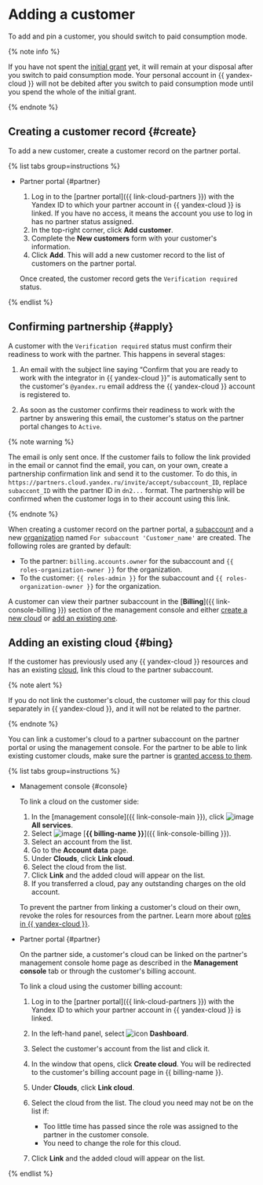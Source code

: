 # Adding a customer

To add and pin a customer, you should switch to paid consumption mode.

{% note info %}

If you have not spent the [initial grant](../../billing/concepts/bonus-account.md#start) yet, it will remain at your disposal after you switch to paid consumption mode. Your personal account in {{ yandex-cloud }} will not be debited after you switch to paid consumption mode until you spend the whole of the initial grant.

{% endnote %}

## Creating a customer record {#create}

To add a new customer, create a customer record on the partner portal.

{% list tabs group=instructions %}

- Partner portal {#partner}

   1. Log in to the [partner portal]({{ link-cloud-partners }}) with the Yandex ID to which your partner account in {{ yandex-cloud }} is linked. If you have no access, it means the account you use to log in has no partner status assigned.
   1. In the top-right corner, click **Add customer**.
   1. Complete the **New customers** form with your customer's information.
   1. Click **Add**. This will add a new customer record to the list of customers on the partner portal.

   Once created, the customer record gets the `Verification required` status.

{% endlist %}

## Confirming partnership {#apply}

A customer with the `Verification required` status must confirm their readiness to work with the partner. This happens in several stages:

1. An email with the subject line saying <q>Confirm that you are ready to work with the integrator in {{ yandex-cloud }}</q> is automatically sent to the customer's `@yandex.ru` email address the {{ yandex-cloud }} account is registered to.

1. As soon as the customer confirms their readiness to work with the partner by answering this email, the customer's status on the partner portal changes to `Active`.

{% note warning %}

The email is only sent once.
If the customer fails to follow the link provided in the email or cannot find the email, you can, on your own, create a partnership confirmation link and send it to the customer. To do this, in `https://partners.cloud.yandex.ru/invite/accept/subaccount_ID`, replace `subaccont_ID` with the partner ID in `dn2...` format.
The partnership will be confirmed when the customer logs in to their account using this link.

{% endnote %}

When creating a customer record on the partner portal, a [subaccount](../terms.md#subaccount) and a new [organization](../../organization/) named `For subaccount 'Customer_name'` are created. The following roles are granted by default:

* To the partner: `billing.accounts.owner` for the subaccount and `{{ roles-organization-owner }}` for the organization.
* To the customer: `{{ roles-admin }}` for the subaccount and `{{ roles-organization-owner }}` for the organization.

A customer can view their partner subaccount in the [**Billing**]({{ link-console-billing }}) section of the management console and either [create a new cloud](../../resource-manager/operations/cloud/create.md) or [add an existing one](#bing).

## Adding an existing cloud {#bing}

If the customer has previously used any {{ yandex-cloud }} resources and has an existing [cloud](../../resource-manager/concepts/resources-hierarchy.md#cloud), link this cloud to the partner subaccount.

{% note alert %}

If you do not link the customer's cloud, the customer will pay for this cloud separately in {{ yandex-cloud }}, and it will not be related to the partner.

{% endnote %}

You can link a customer's cloud to a partner subaccount on the partner portal or using the management console. For the partner to be able to link existing customer clouds, make sure the partner is [granted access to them](access/grant.md).

{% list tabs group=instructions %}

- Management console {#console}

   To link a cloud on the customer side:

   1. In the [management console]({{ link-console-main }}), click ![image](../../_assets/console-icons/dots-9.svg) **All services**.
   1. Select ![image](../../_assets/console-icons/credit-card.svg) [**{{ billing-name }}**]({{ link-console-billing }}).
   1. Select an account from the list.
   1. Go to the **Account data** page.
   1. Under **Clouds**, click **Link cloud**.
   1. Select the cloud from the list.
   1. Click **Link** and the added cloud will appear on the list.
   1. If you transferred a cloud, pay any outstanding charges on the old account.

   To prevent the partner from linking a customer's cloud on their own, revoke the roles for resources from the partner. Learn more about [roles in {{ yandex-cloud }}](../../resource-manager/security/).

- Partner portal {#partner}

   On the partner side, a customer's cloud can be linked on the partner's management console home page as described in the **Management console** tab or through the customer's billing account.

   To link a cloud using the customer billing account:

   1. Log in to the [partner portal]({{ link-cloud-partners }}) with the Yandex ID to which your partner account in {{ yandex-cloud }} is linked.
   1. In the left-hand panel, select ![icon](../../_assets/console-icons/layout-header-side-content.svg) **Dashboard**.
   1. Select the customer's account from the list and click it.
   1. In the window that opens, click **Create cloud**. You will be redirected to the customer's billing account page in {{ billing-name }}.
   1. Under **Clouds**, click **Link cloud**.
   1. Select the cloud from the list. The cloud you need may not be on the list if:

      * Too little time has passed since the role was assigned to the partner in the customer console.
      * You need to change the role for this cloud.

   1. Click **Link** and the added cloud will appear on the list.

{% endlist %}
